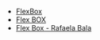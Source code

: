 

- [FlexBox](https://www.youtube.com/watch?v=CVJekim0HIg)
- [Flex BOX](https://css-tricks.com/snippets/css/a-guide-to-flexbox/)
- [Flex Box - Rafaela Bala](https://www.youtube.com/watch?v=KbjLtEgmZ_E&t=781s)

  
